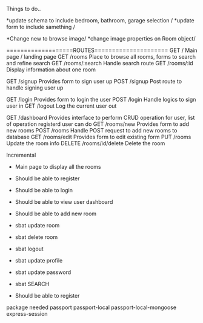 Things to do..

*update schema to include bedroom, bathroom, garage selection \/
*update form to include samething \/

*Change new to browse image\/
*change image properties on Room object\/


===================ROUTES=====================
GET         /                   Main page / landing page
GET         /rooms              Place to browse all rooms, forms to search and refine search
GET         /rooms/:search      Handle search route
GET         /rooms/:id          Display information about one room

GET         /signup             Provides form to sign user up
POST        /signup             Post route to handle signing user up

GET         /login              Provides form to login the user
POST        /login              Handle logics to sign user in
GET         /logout             Log the current user out

GET         /dashboard          Provides interface to perform CRUD operation for user, list of operation                                   registerd user can do
GET         /rooms/new          Provides form to add new rooms
POST        /rooms              Handle POST request to add new rooms to database
GET         /rooms/edit         Provides form to edit existing form
PUT         /rooms              Update the room info
DELETE      /rooms/id/delete    Delete the room

Incremental

- Main page to display all the rooms
- Should be able to register
- Should be able to login
- Should be able to view user dashboard
- Should be able to add new room
- sbat update room
- sbat delete room
- sbat logout
- sbat update profile
- sbat update password
- sbat SEARCH

- Should be able to register

package needed
passport
passport-local
passport-local-mongoose
express-session

